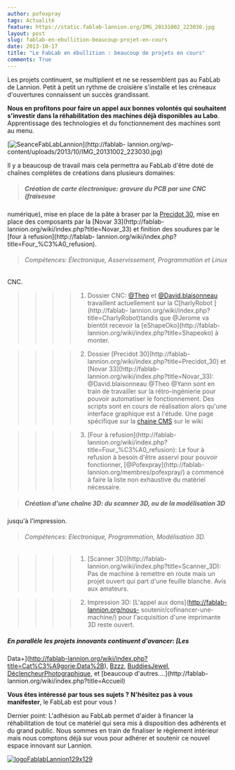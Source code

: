 ```yaml
---
author: pofexpray
tags: Actualité
feature: https://static.fablab-lannion.org/IMG_20131002_223030.jpg
layout: post
slug: fablab-en-ebullition-beaucoup-projet-en-cours
date: 2013-10-17
title: "Le FabLab en ébullition : beaucoup de projets en cours"
comments: True
---
```

Les projets continuent, se multiplient et ne se ressemblent pas au FabLab de
Lannion. Petit à petit un rythme de croisière s'installe et les créneaux
d'ouvertures connaissent un succès grandissant.

**Nous en profitons pour faire un appel aux bonnes volontés qui souhaitent s'investir dans la réhabilitation des machines déjà disponibles au Labo**. Apprentissage des technologies et du fonctionnement des machines sont au menu.

[![SeanceFabLabLannion](https://static.fablab-lannion.org/IMG_20131002_223030-300x225.jpg)](http://fablab-
lannion.org/wp-content/uploads/2013/10/IMG_20131002_223030.jpg)

Il y a beaucoup de travail mais cela permettra au FabLab d'être doté de
chaînes complètes de créations dans plusieurs domaines:

> ##### Création de carte électronique: gravure du PCB par une CNC (fraiseuse
numérique), mise en place de la pâte à braser par la [Precidot
30](http://fablab-lannion.org/wiki/index.php?title=Precidot_30), mise en place
des composants par la [Novar 33](http://fablab-
lannion.org/wiki/index.php?title=Novar_33) et finition des soudures par le
[four à refusion](http://fablab-
lannion.org/wiki/index.php?title=Four_%C3%A0_refusion).

>

> ###### Compétences: Électronique, Asservissement, Programmation et Linux
CNC.

>

>> > >   1. Dossier CNC: [@Theo](http://fablab-lannion.org/membres/theo/) et
[@David.blaisonneau](http://fablab-lannion.org/membres/david.blaisonneau/)
travaillent actuellement sur la C[harlyRobot ](http://fablab-
lannion.org/wiki/index.php?title=CharlyRobot)tandis que @Jerome va bientôt
recevoir la [eShapeOko](http://fablab-
lannion.org/wiki/index.php?title=Shapeoko) à monter.

>>>>   2. Dossier [Precidot 30](http://fablab-
lannion.org/wiki/index.php?title=Precidot_30) et [Novar 33](http://fablab-
lannion.org/wiki/index.php?title=Novar_33): @David.blaisonneau @Theo @Yann
sont en train de travailler sur la rétro-ingénierie pour pouvoir automatiser
le fonctionnement. Des scripts sont en cours de réalisation alors qu'une
interface graphique est à l'étude. Une page spécifique sur la [chaine
CMS](http://fablab-lannion.org/wiki/index.php?title=Reparation_Chaine_CMS) sur
le wiki

>>>>   3. [Four à refusion](http://fablab-
lannion.org/wiki/index.php?title=Four_%C3%A0_refusion): Le four à refusion à
besoin d'être asservi pour pouvoir fonctionner, [@Pofexpray](http://fablab-
lannion.org/membres/pofexpray/) a commencé à faire la liste non exhaustive du
matériel nécessaire.

>>>>

>

> ##### Création d'une chaîne 3D: du scanner 3D, ou de la modélisation 3D
jusqu'à l'impression.

>

> ###### Compétences: Electronique, Programmation, Modélisation 3D.

>

>> > >   1. [Scanner 3D](http://fablab-
lannion.org/wiki/index.php?title=Scanner_3D): Pas de machine à remettre en
route mais un projet ouvert qui part d'une feuille blanche. Avis aux amateurs.

>>>>   2. Impression 3D: [L'appel aux dons](http://fablab-lannion.org/nous-
soutenir/cofinancer-une-machine/) pour l'acquisition d'une imprimante 3D reste
ouvert.

>>>>

##### **En parallèle les projets innovants continuent d'avancer**: [Les
Data+](http://fablab-lannion.org/wiki/index.php?title=Cat%C3%A9gorie:Data%2B),
[Bzzz](/wiki/index.php?title=Suivi_des_ruches),
[BuddiesJewel](/wiki/index.php?title=BuddiesJewel),
[DéclencheurPhotographique](/wiki/index.php?title=Declencheur_photographique),
et [beaucoup d'autres….](http://fablab-
lannion.org/wiki/index.php?title=Accueil)

**Vous êtes intéressé par tous ses sujets ?** **N'hésitez pas à vous manifester**, le FabLab est pour vous !

Dernier point: L'adhésion au FabLab permet d'aider à financer la
réhabilitation de tout ce matériel qui sera mis à disposition des adhérents et
du grand public. Nous sommes en train de finaliser le règlement intérieur mais
nous comptons déjà sur vous pour adhérer et soutenir ce nouvel espace innovant
sur Lannion.

[![logoFablabLannion129x129](https://static.fablab-lannion.org/logoFablabLannion129x129.png)](https://static.fablab-lannion.org/logoFablabLannion129x129.png)


